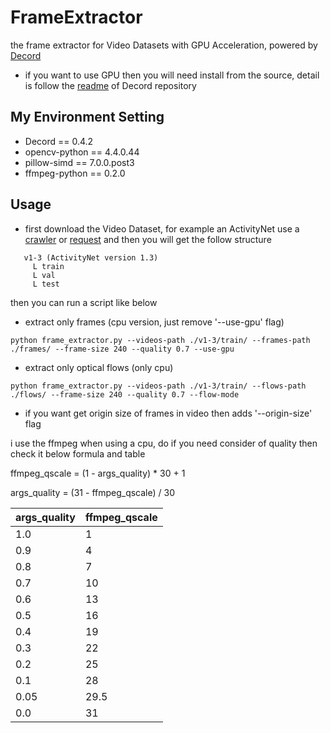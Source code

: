 # FrameExtractor
the frame extractor for Video Datasets with GPU Acceleration, powered by [Decord](https://github.com/dmlc/decord)

* if you want to use GPU then you will need install from the source, detail is follow the [readme](https://github.com/dmlc/decord#installation) of Decord repository

## My Environment Setting

*   Decord == 0.4.2
*   opencv-python == 4.4.0.44
*   pillow-simd == 7.0.0.post3
*   ffmpeg-python == 0.2.0

## Usage
* first download the Video Dataset, for example an ActivityNet use a [crawler](https://github.com/activitynet/ActivityNet/tree/master/Crawler) or [request](https://github.com/activitynet/ActivityNet/issues/57) and then you will get the follow structure

```
   v1-3 (ActivityNet version 1.3)
     L train
     L val
     L test
```
then you can run a script like below

* extract only frames (cpu version, just remove '--use-gpu' flag)
```
python frame_extractor.py --videos-path ./v1-3/train/ --frames-path ./frames/ --frame-size 240 --quality 0.7 --use-gpu
```

* extract only optical flows (only cpu)
```
python frame_extractor.py --videos-path ./v1-3/train/ --flows-path ./flows/ --frame-size 240 --quality 0.7 --flow-mode
```
* if you want get origin size of frames in video then adds '--origin-size' flag

i use the ffmpeg when using a cpu, do if you need consider of quality then check it below formula and table

ffmpeg_qscale = (1 - args_quality) * 30 + 1

args_quality = (31 - ffmpeg_qscale) / 30

args_quality | ffmpeg_qscale
-- | -- 
1.0 | 1
0.9 | 4
0.8 | 7
0.7 | 10
0.6 | 13
0.5 | 16
0.4 | 19
0.3 | 22
0.2 | 25
0.1 | 28
0.05 | 29.5
0.0 | 31